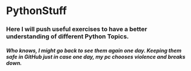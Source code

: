 # PythonStuff

### Here I will push useful exercises to have a better understanding of different Python Topics.
##### Who knows, I might go back to see them again one day. Keeping them safe in GitHub just in case one day, my pc chooses violence and breaks down. 